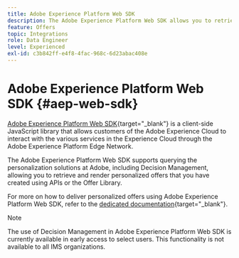 ```yaml
---
title: Adobe Experience Platform Web SDK
description: The Adobe Experience Platform Web SDK allows you to retrieve and render personalized offers that you have created using APIs or the Offer Library.
feature: Offers
topic: Integrations
role: Data Engineer
level: Experienced
exl-id: c3b842ff-e4f8-4fac-968c-6d23abac408e
---
```

# Adobe Experience Platform Web SDK {#aep-web-sdk}

[Adobe Experience Platform Web SDK](https://experienceleague.adobe.com/docs/experience-platform/edge/home.html#video-overview){target="_blank"} is a client-side JavaScript library that allows customers of the Adobe Experience Cloud to interact with the various services in the Experience Cloud through the Adobe Experience Platform Edge Network.

The Adobe Experience Platform Web SDK supports querying the personalization solutions at Adobe, including Decision Management, allowing you to retrieve and render personalized offers that you have created using APIs or the Offer Library.

For more on how to deliver personalized offers using Adobe Experience Platform Web SDK, refer to the [dedicated documentation](https://experienceleague.adobe.com/docs/experience-platform/edge/personalization/offer-decisioning/offer-decisioning-overview.html#enabling-offer-decisioning){target="_blank"}.

>[!NOTE]
>
>The use of Decision Management in Adobe Experience Platform Web SDK is currently available in early access to select users. This functionality is not available to all IMS organizations.
